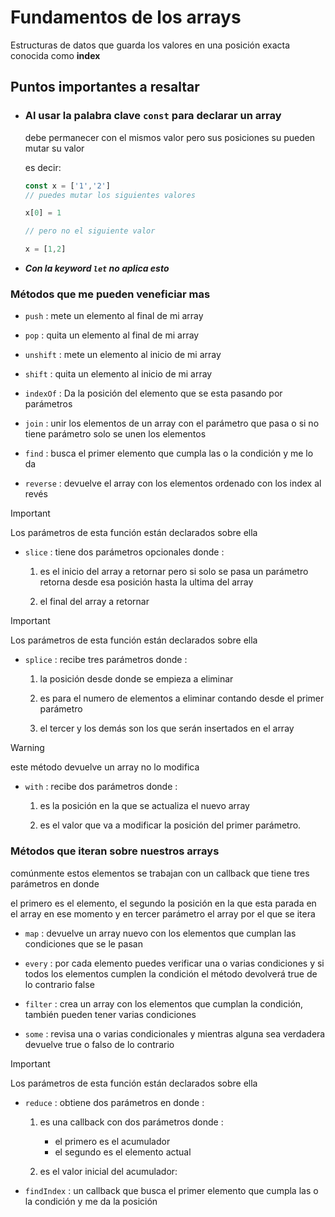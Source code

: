# Fundamentos de los arrays

Estructuras de datos que guarda los valores en una posición exacta conocida como **index**

## Puntos importantes a resaltar

- ### Al usar la palabra clave  `const`  para declarar un array

    debe permanecer con el mismos  valor pero sus posiciones su pueden mutar su valor

    es decir:

    ```javascript
    const x = ['1','2']
    // puedes mutar los siguientes valores

    x[0] = 1

    // pero no el siguiente valor

    x = [1,2]
    ```

- _**Con la keyword  `let`  no aplica esto**_

### Métodos que me pueden veneficiar mas

- `push` : mete un elemento al final de mi array

- `pop` : quita un elemento al final de mi array

- `unshift` : mete un elemento al inicio de mi array

- `shift` : quita un elemento al inicio de mi array

- `indexOf` : Da la posición del elemento que se esta pasando por parámetros

- `join` : unir los elementos de un array con el parámetro que pasa o si no tiene parámetro solo se unen los elementos

- `find` : busca el primer elemento que cumpla las o la condición y me lo da

- `reverse` : devuelve el array con los elementos ordenado con los index al revés

> [!IMPORTANT]
> Los parámetros de esta función están declarados sobre ella

- `slice` : tiene dos parámetros opcionales donde :
  
  1. es el inicio del array a retornar pero si solo se pasa un parámetro retorna desde esa posición hasta la ultima del array

  2. el final del array a retornar

> [!IMPORTANT]
> Los parámetros de esta función están declarados sobre ella

- `splice` : recibe tres parámetros donde :
  1. la posición desde donde se empieza a eliminar

  2. es para el numero de elementos a eliminar contando desde el primer parámetro

  3. el tercer y los demás son los que serán insertados en el array

> [!WARNING]
> este método devuelve un array no lo modifica

- `with` : recibe dos parámetros donde :
  1. es la posición en la que se actualiza el nuevo array

  2. es el valor que va a modificar la posición del primer parámetro.

### Métodos que iteran sobre nuestros arrays

 comúnmente estos elementos se trabajan con un callback que tiene tres parámetros en donde

el primero es el elemento, el segundo la posición en la que esta parada en el array en ese momento y en tercer parámetro el array por el que se itera

- `map` : devuelve un array nuevo con los elementos que cumplan las condiciones que se le pasan

- `every` : por cada elemento puedes verificar una o varias condiciones y si todos los elementos cumplen la condición el método devolverá true de lo contrario false

- `filter` : crea un array con los elementos que cumplan la condición, también pueden tener varias condiciones

- `some` : revisa una o varias condicionales y mientras alguna sea verdadera devuelve true o falso de lo contrario

> [!IMPORTANT]
> Los parámetros de esta función están declarados sobre ella

- `reduce` : obtiene dos parámetros en donde :
  1. es una callback con dos parámetros donde :
      - el primero es el acumulador
      - el segundo es el elemento actual

  2. es el valor inicial del acumulador:

- `findIndex` : un callback que busca el primer elemento que cumpla las o la condición y me da la posición
<!--## Ejercicios de lógica propuestos por Deepseeck -->
